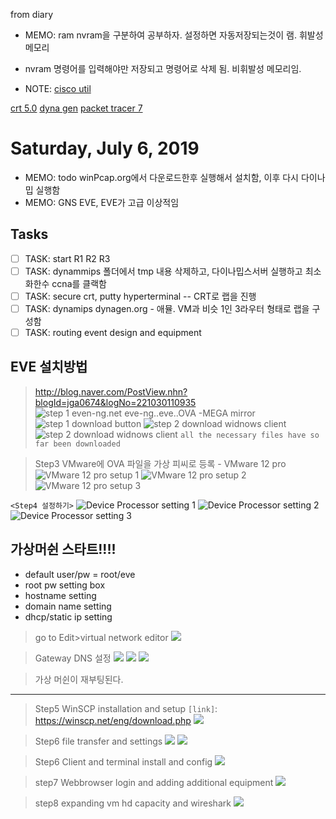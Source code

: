 
from diary
- MEMO: ram nvram을 구분하여 공부하자. 설정하면 자동저장되는것이 램. 휘발성 메모리
- nvram 명령어를 입력해야만 저장되고 명령어로 삭제 됨. 비휘발성 메모리임.

- NOTE: [cisco util](cisco_util.md)

[crt 5.0](https://cezacx2.tistory.com/522)
[dyna gen](https://dynagen.com/sites/default/files/Support%20Files/MAN-0095R1.1,%20DYNAGEN%20Configurator%20Manual.pdf)
[packet tracer 7](https://www.itechtics.com/packet-tracer-download/)


# Saturday, July 6, 2019
- MEMO:  todo winPcap.org에서 다운로드한후 실행해서 설치함, 이후 다시 다이나밉 실행함
- MEMO: GNS EVE, EVE가 고급 이상적임

## Tasks
- [ ] TASK: start R1 R2 R3
- [ ] TASK: dynammips 폴더에서 tmp 내용 삭제하고,  다이나밉스서버 실행하고 최소화한수 ccna를 클랙함
- [ ] TASK: secure crt, putty hyperterminal -- CRT로 랩을 진행
- [ ] TASK: dynamips dynagen.org - 애뮬. VM과 비슷 1인 3라우터 형태로 랩을 구성함
- [ ] TASK: routing event design and equipment

## EVE 설치방법
>http://blog.naver.com/PostView.nhn?blogId=jga0674&logNo=221030110935
![step 1 even-ng.net eve-ng..eve..OVA -MEGA mirror](attatched/1.png)
![step 1 download button](attatched/1-1.png)
![step 2 download widnows client](attatched/2.png)
![step 2 download widnows client](attatched/2-1.png)
`all the necessary files have so far been downloaded`

>Step3 VMware에 OVA 파일을 가상 피씨로 등록 - VMware 12 pro
![VMware 12 pro setup 1](attatched/3.png)
![VMware 12 pro setup 2](attatched/3-1.png)
![VMware 12 pro setup 3](attatched/3-2.png)

`<Step4 설정하기>`
![Device Processor setting 1](attatched/4.png)
![Device Processor setting 2](attatched/4-1.png)
![Device Processor setting 3](attatched/4-2.png)

## 가상머쉰 스타트!!!!


- default user/pw = root/eve
- root pw setting box
- hostname setting
- domain name setting
- dhcp/static ip setting
>go to Edit>virtual network editor
![](attatched/networkEditor.png)

>Gateway DNS 설정
![](attatched/defaultGateway.png)
![](attatched/gateway.png)
![](attatched/dnsserver.png)

> 가상 머쉰이 재부팅된다.
-----
>Step5 WinSCP installation and setup
`[link]`: https://winscp.net/eng/download.php
![](attatched/winscp.png)

>Step6 file transfer and settings
![](attatched/winscpFiletransfer.png)
![](attatched/winscpSetting.png)

>Step6 Client and terminal install and config
![](attatched/terminalClient.png)

>step7 Webbrowser login and adding additional equipment
![](attatched/webBrowserAdd.png)

>step8 expanding vm hd capacity and wireshark
![](attatched/expandHDwireshark.png)